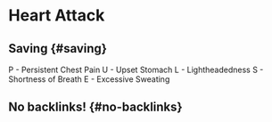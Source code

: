 # Heart Attack


## Saving {#saving}

P - Persistent Chest Pain
U - Upset Stomach
L - Lightheadedness
S - Shortness of Breath
E - Excessive Sweating


## No backlinks! {#no-backlinks}

